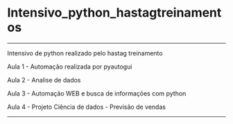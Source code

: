 # Intensivo_python_hastagtreinamentos
___________________________________________
Intensivo de python realizado pelo hastag treinamento

Aula 1 - Automação realizada por pyautogui

Aula 2 - Analise de dados

Aula 3 - Automação WEB e busca de informações com python

Aula 4 - Projeto Ciência de dados - Previsão de vendas

----------------
